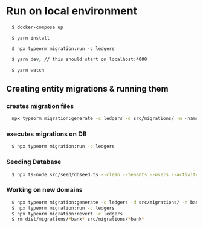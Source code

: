 # Run on local environment

```bash
  $ docker-compose up
```
```
  $ yarn install
```

```
  $ npx typeorm migration:run -c ledgers
```

```bash
  $ yarn dev; // this should start on localhost:4000
```

```bash
  $ yarn watch
```


## Creating entity migrations & running them    
  
### creates migration files
```bash
  npx typeorm migration:generate -c ledgers -d src/migrations/ -n <name> 
```  
  
### executes migrations on DB
```bash
  $ npx typeorm migration:run -c ledgers
```

### Seeding Database
```bash
  $ npx ts-node src/seed/dbseed.ts --clean --tenants --users --activity
```  

### Working on new domains
```bash    
  $ npx typeorm migration:generate -c ledgers -d src/migrations/ -n bank_activity
  $ npx typeorm migration:run -c ledgers
  $ npx typeorm migration:revert -c ledgers
  $ rm dist/migrations/*bank* src/migrations/*bank*
```  